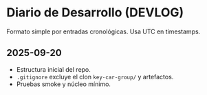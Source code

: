 # Diario de Desarrollo (DEVLOG)

Formato simple por entradas cronológicas. Usa UTC en timestamps.

## 2025-09-20
- Estructura inicial del repo.
- `.gitignore` excluye el clon `key-car-group/` y artefactos.
- Pruebas smoke y núcleo mínimo.

